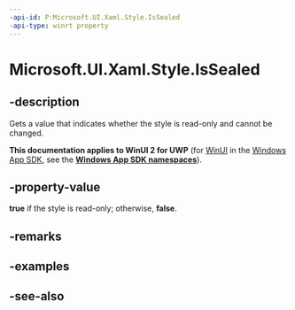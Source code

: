 ```yaml
---
-api-id: P:Microsoft.UI.Xaml.Style.IsSealed
-api-type: winrt property
---
```


<!-- Property syntax
public bool IsSealed { get; }
-->

# Microsoft.UI.Xaml.Style.IsSealed

## -description
Gets a value that indicates whether the style is read-only and cannot be changed.

**This documentation applies to WinUI 2 for UWP** (for [WinUI](/windows/apps/winui/winui3/) in the [Windows App SDK](/windows/apps/windows-app-sdk/), see the **[Windows App SDK namespaces](/windows/windows-app-sdk/api/winrt/)**).

## -property-value
**true** if the style is read-only; otherwise, **false**.

## -remarks

## -examples

## -see-also
